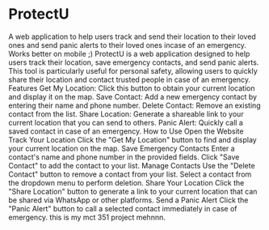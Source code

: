 # ProtectU
A web application to help users track and send their location to their loved ones and send panic alerts to their loved ones incase of an emergency. Works better on mobile ;)
ProtectU is a web application designed to help users track their location, save emergency contacts, and send panic alerts. This tool is particularly useful for personal safety, allowing users to quickly share their location and contact trusted people in case of an emergency.
Features
Get My Location: Click this button to obtain your current location and display it on the map.
Save Contact: Add a new emergency contact by entering their name and phone number.
Delete Contact: Remove an existing contact from the list.
Share Location: Generate a shareable link to your current location that you can send to others.
Panic Alert: Quickly call a saved contact in case of an emergency.
How to Use
Open the Website
Track Your Location
Click the "Get My Location" button to find and display your current location on the map.
Save Emergency Contacts
Enter a contact's name and phone number in the provided fields.
Click "Save Contact" to add the contact to your list.
Manage Contacts
Use the "Delete Contact" button to remove a contact from your list.
Select a contact from the dropdown menu to perform deletion.
Share Your Location
Click the "Share Location" button to generate a link to your current location that can be shared via WhatsApp or other platforms.
Send a Panic Alert
Click the "Panic Alert" button to call a selected contact immediately in case of emergency.
this is my mct 351 project mehnnn.
